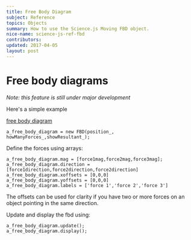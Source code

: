 ```yaml
---
title: Free Body Diagram
subject: Reference
topics: Objects
summary: How to use the Science.js Moving FBD object.
nice-name: science-js-ref-fbd
contributors:
updated: 2017-04-05
layout: post
---
```


# Free body diagrams

*Note: this feature is still under major development*

Here's a simple example

[free body diagram](http://ccny-physics-sims.github.io/science-library/examples/free-body-diagram/)

`a_free_body_diagram = new FBD(position_, howManyForces_,showResultant_);`


Define the forces using arrays:

```
a_free_body_diagram.mag = [force1mag,force2mag,force3mag];
a_free_body_diagram.direction = [force1direction,force2direction,force2direction]
a_free_body_diagram.xoffsets = [0,0,0]
a_free_body_diagram.yoffsets = [0,0,0]
a_free_body_diagram.labels = ['force 1','force 2','force 3']
```

The offsets can be used for clarity if you have two or more forces on an object pointing in the same direction.

Update and display the fbd using:

```
a_free_body_diagram.update();
a_free_body_diagram.display();
```
